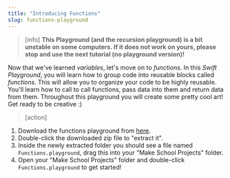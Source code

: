 ```yaml
---
title: "Introducing Functions"
slug: functions-playground
---
```


> [info]
> **This Playground (and the recursion playground) is a bit unstable on some computers. If it does not work on yours, please stop and use the next tutorial (no playground version)!**

Now that we've learned _variables_, let's move on to _functions_. In this _Swift Playground_, you will learn how to group code into reusable blocks called _functions_. This will allow you to organize your code to be highly reusable. You'll learn how to call to call functions, pass data into them and return data from them. Throughout this playground you will create some pretty cool art! Get ready to be creative :)

> [action]
>
1. Download the functions playground from [here](https://github.com/MakeSchool-Tutorials/Intro-Functions-Swift-Playground/archive/master.zip).
1. Double-click the downloaded zip file to "extract it".
1. Inside the newly extracted folder you should see a file named `Functions.playground`, drag this into your "Make School Projects" folder.
1. Open your "Make School Projects" folder and double-click `Functions.playground` to get started!
